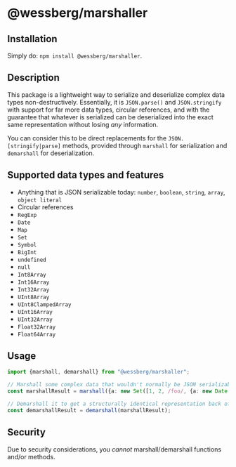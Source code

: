 # @wessberg/marshaller

## Installation
Simply do: `npm install @wessberg/marshaller`.

## Description

This package is a lightweight way to serialize and deserialize complex data types non-destructively.
Essentially, it is `JSON.parse()` and `JSON.stringify` with support for far more data types, circular references, and with the guarantee that
whatever is serialized can be deserialized into the exact same representation without losing *any* information.

You can consider this to be direct replacements for the `JSON.[stringify|parse]` methods, provided through `marshall` for serialization and `demarshall` for deserialization.

## Supported data types and features

- Anything that is JSON serializable today: `number`, `boolean`, `string`, `array`, `object literal`
- Circular references
- `RegExp`
- `Date`
- `Map`
- `Set`
- `Symbol`
- `BigInt`
- `undefined`
- `null`
- `Int8Array`
- `Int16Array`
- `Int32Array`
- `UInt8Array`
- `UInt8ClampedArray`
- `UInt16Array`
- `UInt32Array`
- `Float32Array`
- `Float64Array`

## Usage
```typescript
import {marshall, demarshall} from "@wessberg/marshaller";

// Marshall some complex data that wouldn't normally be JSON serializable
const marshallResult = marshall({a: new Set([1, 2, /foo/, {a: new Date(), b: new Float32Array([1, 2, 3])}])})

// Demarshall it to get a structurally identical representation back of the data
const demarshallResult = demarshall(marshallResult);
```

## Security

Due to security considerations, you *cannot* marshall/demarshall functions and/or methods.